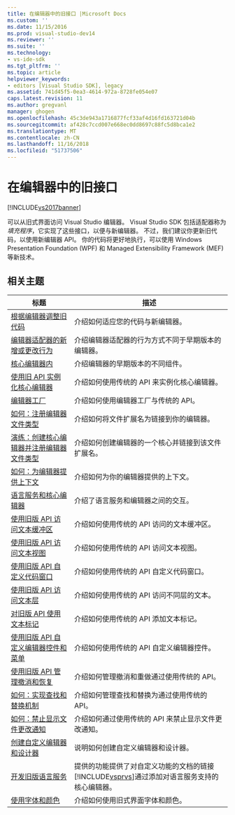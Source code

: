 ```yaml
---
title: 在编辑器中的旧接口 |Microsoft Docs
ms.custom: ''
ms.date: 11/15/2016
ms.prod: visual-studio-dev14
ms.reviewer: ''
ms.suite: ''
ms.technology:
- vs-ide-sdk
ms.tgt_pltfrm: ''
ms.topic: article
helpviewer_keywords:
- editors [Visual Studio SDK], legacy
ms.assetid: 741d45f5-0ea3-4614-972a-8728fe054e07
caps.latest.revision: 11
ms.author: gregvanl
manager: ghogen
ms.openlocfilehash: 45c3de943a1716877fcf33af4d16fd163721d04b
ms.sourcegitcommit: af428c7ccd007e668ec0dd8697c88fc5d8bca1e2
ms.translationtype: MT
ms.contentlocale: zh-CN
ms.lasthandoff: 11/16/2018
ms.locfileid: "51737506"
---
```

# <a name="legacy-interfaces-in-the-editor"></a>在编辑器中的旧接口
[!INCLUDE[vs2017banner](../includes/vs2017banner.md)]

可以从旧式界面访问 Visual Studio 编辑器。 Visual Studio SDK 包括适配器称为*填充程序*，它实现了这些接口，以便与新编辑器。 不过，我们建议你更新旧代码，以使用新编辑器 API。 你的代码将更好地执行，可以使用 Windows Presentation Foundation (WPF) 和 Managed Extensibility Framework (MEF) 等新技术。  
  
## <a name="related-topics"></a>相关主题  
  
|标题|描述|  
|-----------|-----------------|  
|[根据编辑器调整旧代码](../extensibility/adapting-legacy-code-to-the-editor.md)|介绍如何适应您的代码与新编辑器。|  
|[编辑器适配器的新增或更改行为](../extensibility/new-or-changed-behavior-with-editor-adapters.md)|介绍编辑器适配器的行为方式不同于早期版本的编辑器。|  
|[核心编辑器内](../extensibility/inside-the-core-editor.md)|介绍编辑器的早期版本的不同组件。|  
|[使用旧 API 实例化核心编辑器](../extensibility/instantiating-the-core-editor-by-using-the-legacy-api.md)|介绍如何使用传统的 API 来实例化核心编辑器。|  
|[编辑器工厂](../extensibility/editor-factories.md)|介绍如何使用编辑器工厂与传统的 API。|  
|[如何：注册编辑器文件类型](../extensibility/how-to-register-editor-file-types.md)|介绍如何将文件扩展名为链接到你的编辑器。|  
|[演练：创建核心编辑器并注册编辑器文件类型](../extensibility/walkthrough-creating-a-core-editor-and-registering-an-editor-file-type.md)|介绍如何创建编辑器的一个核心并链接到该文件扩展名。|  
|[如何：为编辑器提供上下文](../extensibility/how-to-provide-context-for-editors.md)|介绍如何为你的编辑器提供的上下文。|  
|[语言服务和核心编辑器](../extensibility/language-services-and-the-core-editor.md)|介绍了语言服务和编辑器之间的交互。|  
|[使用旧版 API 访问文本缓冲区](../extensibility/accessing-the-text-buffer-by-using-the-legacy-api.md)|介绍如何使用传统的 API 访问的文本缓冲区。|  
|[使用旧版 API 访问文本视图](../extensibility/accessing-thetext-view-by-using-the-legacy-api.md)|介绍如何使用传统的 API 访问文本视图。|  
|[使用旧版 API 自定义代码窗口](../extensibility/customizing-code-windows-by-using-the-legacy-api.md)|介绍如何使用传统的 API 自定义代码窗口。|  
|[使用旧版 API 访问文本层](../extensibility/accessing-text-layers-by-using-the-legacy-api.md)|介绍如何使用传统的 API 访问不同层的文本。|  
|[对旧版 API 使用文本标记](../extensibility/using-text-markers-with-the-legacy-api.md)|介绍如何使用传统的 API 添加文本标记。|  
|[使用旧版 API 自定义编辑器控件和菜单](../extensibility/customizing-editor-controls-and-menus-by-using-the-legacy-api.md)|介绍如何使用传统的 API 自定义编辑器控件。|  
|[使用旧版 API 管理撤消和恢复](../extensibility/managing-undo-and-redo-by-using-the-legacy-api.md)|介绍如何管理撤消和重做通过使用传统的 API。|  
|[如何：实现查找和替换机制](../extensibility/how-to-implement-the-find-and-replace-mechanism.md)|介绍如何管理查找和替换为通过使用传统的 API。|  
|[如何：禁止显示文件更改通知](../extensibility/how-to-suppress-file-change-notifications.md)|介绍如何通过使用传统的 API 来禁止显示文件更改通知。|  
|[创建自定义编辑器和设计器](../extensibility/creating-custom-editors-and-designers.md)|说明如何创建自定义编辑器和设计器。|  
|[开发旧版语言服务](../extensibility/internals/developing-a-legacy-language-service.md)|提供的功能提供了对自定义功能的文档的链接[!INCLUDE[vsprvs](../includes/vsprvs-md.md)]通过添加对语言服务支持的核心编辑器。|  
|[使用字体和颜色](../extensibility/using-fonts-and-colors.md)|介绍如何使用旧式界面字体和颜色。|

